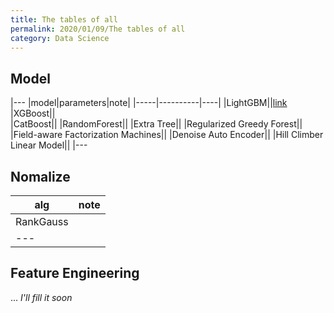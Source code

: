 ```yaml
---
title: The tables of all
permalink: 2020/01/09/The tables of all
category: Data Science
---
```

## Model


|---
|model|parameters|note|
|-----|----------|----|
|LightGBM||[link](https://papers.nips.cc/paper/6907-lightgbm-a-highly-efficient-gradient-boosting-decision-tree.pdf)
|XGBoost||   
|CatBoost||
|RandomForest||
|Extra Tree||
|Regularized Greedy Forest||
|Field-aware Factorization Machines||
|Denoise Auto Encoder||
|Hill Climber Linear Model||
|---


## Nomalize
|alg|note|
|---|----|
|RankGauss|    |
|---
## Feature Engineering

... *I'll fill it soon*
